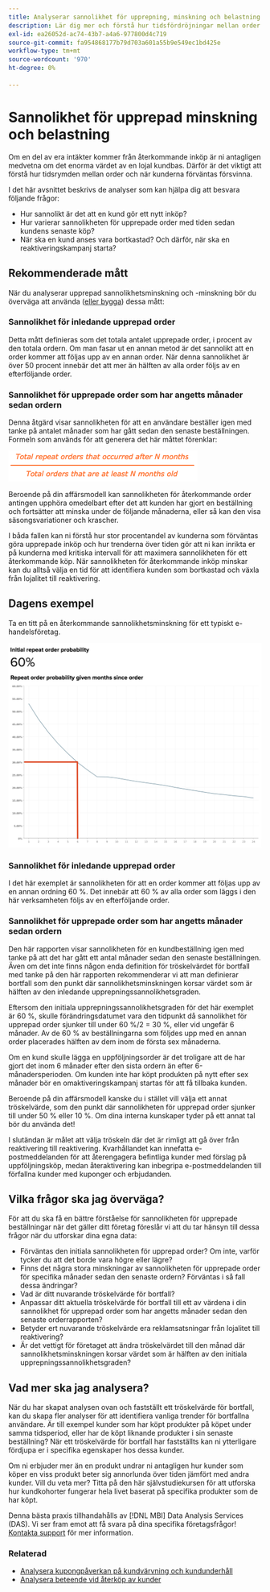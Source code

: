```yaml
---
title: Analyserar sannolikhet för upprepning, minskning och belastning
description: Lär dig mer och förstå hur tidsfördröjningar mellan order och när kunderna förväntas försvinna.
exl-id: ea26052d-ac74-43b7-a4a6-977800d4c719
source-git-commit: fa954868177b79d703a601a55b9e549ec1bd425e
workflow-type: tm+mt
source-wordcount: '970'
ht-degree: 0%

---
```


# Sannolikhet för upprepad minskning och belastning

Om en del av era intäkter kommer från återkommande inköp är ni antagligen medvetna om det enorma värdet av en lojal kundbas. Därför är det viktigt att förstå hur tidsrymden mellan order och när kunderna förväntas försvinna.

I det här avsnittet beskrivs de analyser som kan hjälpa dig att besvara följande frågor:

* Hur sannolikt är det att en kund gör ett nytt inköp?
* Hur varierar sannolikheten för upprepade order med tiden sedan kundens senaste köp?
* När ska en kund anses vara bortkastad? Och därför, när ska en reaktiveringskampanj starta?

## Rekommenderade mått

När du analyserar upprepad sannolikhetsminskning och -minskning bör du överväga att använda ([eller bygga](../../data-user/reports/ess-manage-data-metrics.md)) dessa mått:

### Sannolikhet för inledande upprepad order

Detta mått definieras som det totala antalet upprepade order, i procent av den totala ordern. Om man fasar ut en annan metod är det sannolikt att en order kommer att följas upp av en annan order. När denna sannolikhet är över 50 procent innebär det att mer än hälften av alla order följs av en efterföljande order.

### Sannolikhet för upprepade order som har angetts månader sedan ordern

Denna åtgärd visar sannolikheten för att en användare beställer igen med tanke på antalet månader som har gått sedan den senaste beställningen. Formeln som används för att generera det här måttet förenklar:

![Upprepa sannolikhetsformel](../../assets/Repeat_probability_formula.png)

Beroende på din affärsmodell kan sannolikheten för återkommande order antingen upphöra omedelbart efter det att kunden har gjort en beställning och fortsätter att minska under de följande månaderna, eller så kan den visa säsongsvariationer och krascher.

I båda fallen kan ni förstå hur stor procentandel av kunderna som förväntas göra upprepade inköp och hur trenderna över tiden gör att ni kan inrikta er på kunderna med kritiska intervall för att maximera sannolikheten för ett återkommande köp. När sannolikheten för återkommande inköp minskar kan du alltså välja en tid för att identifiera kunden som bortkastad och växla från lojalitet till reaktivering.

## Dagens exempel

Ta en titt på en återkommande sannolikhetsminskning för ett typiskt e-handelsföretag.

![Initial sannolikhet för upprepad order - sannolikhet för upprepad order angiven i månader sedan ordern.](../../assets/Order_probability_reports.png)

### Sannolikhet för inledande upprepad order

I det här exemplet är sannolikheten för att en order kommer att följas upp av en annan ordning 60 %. Det innebär att 60 % av alla order som läggs i den här verksamheten följs av en efterföljande order.

### Sannolikhet för upprepade order som har angetts månader sedan ordern

Den här rapporten visar sannolikheten för en kundbeställning igen med tanke på att det har gått ett antal månader sedan den senaste beställningen. Även om det inte finns någon enda definition för tröskelvärdet för bortfall med tanke på den här rapporten rekommenderar vi att man definierar bortfall som den punkt där sannolikhetsminskningen korsar värdet som är hälften av den inledande upprepningssannolikhetsgraden.

Eftersom den initiala upprepningssannolikhetsgraden för det här exemplet är 60 %, skulle förändringsdatumet vara den tidpunkt då sannolikhet för upprepad order sjunker till under 60 %/2 = 30 %, eller vid ungefär 6 månader. Av de 60 % av beställningarna som följdes upp med en annan order placerades hälften av dem inom de första sex månaderna.

Om en kund skulle lägga en uppföljningsorder är det troligare att de har gjort det inom 6 månader efter den sista ordern än efter 6-månadersperioden. Om kunden inte har köpt produkten på nytt efter sex månader bör en omaktiveringskampanj startas för att få tillbaka kunden.

Beroende på din affärsmodell kanske du i stället vill välja ett annat tröskelvärde, som den punkt där sannolikheten för upprepad order sjunker till under 50 % eller 10 %. Om dina interna kunskaper tyder på ett annat tal bör du använda det!

I slutändan är målet att välja tröskeln där det är rimligt att gå över från reaktivering till reaktivering. Kvarhållandet kan innefatta e-postmeddelanden för att återengagera befintliga kunder med förslag på uppföljningsköp, medan återaktivering kan inbegripa e-postmeddelanden till förfallna kunder med kuponger och erbjudanden.

## Vilka frågor ska jag överväga?

För att du ska få en bättre förståelse för sannolikheten för upprepade beställningar när det gäller ditt företag föreslår vi att du tar hänsyn till dessa frågor när du utforskar dina egna data:

* Förväntas den initiala sannolikheten för upprepad order? Om inte, varför tycker du att det borde vara högre eller lägre?
* Finns det några stora minskningar av sannolikheten för upprepade order för specifika månader sedan den senaste ordern? Förväntas i så fall dessa ändringar?
* Vad är ditt nuvarande tröskelvärde för bortfall?
* Anpassar ditt aktuella tröskelvärde för bortfall till ett av värdena i din sannolikhet för upprepad order som har angetts månader sedan den senaste orderrapporten?
* Betyder ert nuvarande tröskelvärde era reklamsatsningar från lojalitet till reaktivering?
* Är det vettigt för företaget att ändra tröskelvärdet till den månad där sannolikhetsminskningen korsar värdet som är hälften av den initiala upprepningssannolikhetsgraden?

## Vad mer ska jag analysera?

När du har skapat analysen ovan och fastställt ett tröskelvärde för bortfall, kan du skapa fler analyser för att identifiera vanliga trender för bortfallna användare. Är till exempel kunder som har köpt produkter på köpet under samma tidsperiod, eller har de köpt liknande produkter i sin senaste beställning? När ett tröskelvärde för bortfall har fastställts kan ni ytterligare fördjupa er i specifika egenskaper hos dessa kunder.

Om ni erbjuder mer än en produkt undrar ni antagligen hur kunder som köper en viss produkt beter sig annorlunda över tiden jämfört med andra kunder. Vill du veta mer? Titta på den här självstudiekursen för att utforska hur kundkohorter fungerar hela livet baserat på specifika produkter som de har köpt.

Denna bästa praxis tillhandahålls av [!DNL MBI] Data Analysis Services (DAS). Vi ser fram emot att få svara på dina specifika företagsfrågor! [Kontakta support](https://experienceleague.adobe.com/docs/commerce-knowledge-base/kb/troubleshooting/miscellaneous/mbi-service-policies.html?lang=en) för mer information.

### Relaterad

* [Analysera kupongpåverkan på kundvärvning och kundunderhåll](../analysis/coupon-impact.md)
* [Analysera beteende vid återköp av kunder](../analysis/repurchase-behavior.md)
